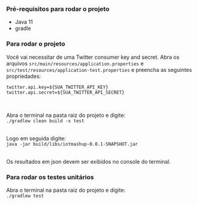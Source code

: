 ### Pré-requisitos para rodar o projeto

* Java 11
* gradle

### Para rodar o projeto

Você vai necessitar de uma Twitter consumer key and secret. Abra os arquivos `src/main/resources/application.properties` e `src/test/resources/application-test.properties` e preencha as seguintes propriedades:<br>

`twitter.api.key=${SUA_TWITTER_API_KEY}`
`twitter.api.secret=${SUA_TWITTER_API_SECRET}`

<br>

Abra o terminal na pasta raiz do projeto e digite:<br>
`./gradlew clean build -x test`<br><br>

Logo em seguida digite:<br>
`java -jar build/libs/iotmashup-0.0.1-SNAPSHOT.jar` <br><br>

Os resultados em json devem ser exibidos no console do terminal.

### Para rodar os testes unitários

Abra o terminal na pasta raiz do projeto e digite:<br>
`./gradlew test`<br>

